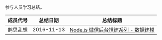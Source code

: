 参与人员学习总结。  

| 成员代号 | 总结日期 | 总结标题 |
| ---- | --- | --- |
| 鹄思乱想 | 2016-11-13 | [Node.js 微信后台搭建系列 - 数据建模](http://www.thinkingincrowd.me/2016/11/13/Node-js-Wechat-Web-App-Tutorial-Data-Modeling/) |

